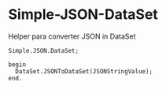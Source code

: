 # Simple-JSON-DataSet
Helper para converter JSON in DataSet 


```delphi
Simple.JSON.DataSet;

begin
  DataSet.JSONToDataSet(JSONStringValue);
end.
```
